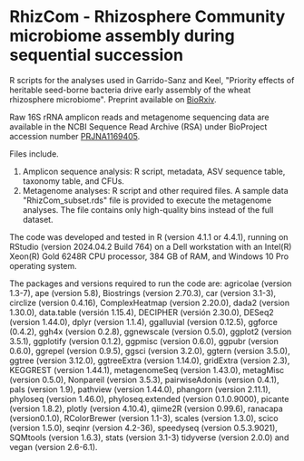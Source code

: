 # RhizCom - Rhizosphere Community microbiome assembly during sequential succession

R scripts for the analyses used in Garrido-Sanz and Keel, "Priority effects of heritable seed-borne bacteria drive early assembly of the wheat rhizosphere microbiome". Preprint available on [BioRxiv](https://doi.org/10.1101/2024.10.21.619384).

Raw 16S rRNA amplicon reads and metagenome sequencing data are available in the NCBI Sequence Read Archive (RSA) under BioProject accession number [PRJNA1169405](https://www.ncbi.nlm.nih.gov/bioproject/PRJNA1169405).

Files include.
1. Amplicon sequence analysis: R script, metadata, ASV sequence table, taxonomy table, and CFUs.
2. Metagenome analyses: R script and other required files. A sample data "RhizCom_subset.rds" file is provided to execute the metagenome analyses. The file contains only high-quality bins instead of the full dataset.

The code was developed and tested in R (version 4.1.1 or 4.4.1), running on RStudio (version 2024.04.2 Build 764) on a Dell workstation with an Intel(R) Xeon(R) Gold 6248R CPU processor, 384 GB of RAM, and Windows 10 Pro operating system.

The packages and versions required to run the code are: agricolae (version 1.3-7), ape (version 5.8), Biostrings (version 2.70.3), car (version 3.1-3), circlize (version 0.4.16), ComplexHeatmap (version 2.20.0), dada2 (version 1.30.0), data.table (versión 1.15.4), DECIPHER (versión 2.30.0), DESeq2 (version 1.44.0), dplyr (version 1.1.4), ggalluvial (version 0.12.5), ggforce (0.4.2), ggh4x (version 0.2.8), ggnewscale (version 0.5.0), ggplot2 (version 3.5.1), ggplotify (version 0.1.2), ggpmisc (version 0.6.0), ggpubr (version 0.6.0), ggrepel (version 0.9.5), ggsci (version 3.2.0), ggtern (version 3.5.0), ggtree (version 3.12.0), ggtreeExtra (version 1.14.0), gridExtra (version 2.3), KEGGREST (version 1.44.1), metagenomeSeq (version 1.43.0), metagMisc (version 0.5.0), Nonpareil (version 3.5.3), pairwiseAdonis (version 0.4.1), pals (version 1.9), pathview (version 1.44.0), phangorn (version 2.11.1), phyloseq (version 1.46.0), phyloseq.extended (version 0.1.0.9000), picante (version 1.8.2), plotly (version 4.10.4), qiime2R (version 0.99.6), ranacapa (version0.1.0), RColorBrewer (version 1.1-3), scales (version 1.3.0), scico (version 1.5.0), seqinr (version 4.2-36), speedyseq (version 0.5.3.9021), SQMtools (version 1.6.3), stats (version 3.1-3) tidyverse (version 2.0.0) and vegan (version 2.6-6.1).
